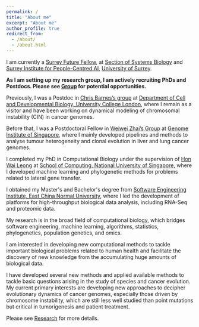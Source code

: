 ```yaml
---
permalink: /
title: "About me"
excerpt: "About me"
author_profile: true
redirect_from:
  - /about/
  - /about.html
---
```


I am currently a [Surrey Future Fellow](https://www.surrey.ac.uk/research/work-with-us/research-fellowships), at [Section of Systems Biology](https://www.surrey.ac.uk/school-biosciences/research/section-systems-biology) and [Surrey Institute for People-Centred AI](https://www.surrey.ac.uk/artificial-intelligence), [University of Surrey](https://www.surrey.ac.uk). 

__As I am setting up my research group, I am actively recruiting PhDs and Postdocs.
Please see [Group](research.md) for potential opportunities.__


Previously, I was a Postdoc in [Chris Barnes’s group](https://ucl-cssb.github.io) at [Department of Cell and Developmental Biology, University College London](), where I remain as a visitor and have been working on dynamical modeling of chromosomal instability (CIN) in cancer genomes. 

Before that, I was a Postdoctoral Fellow in [Weiwei Zhai’s Group](https://zhailab.cn/) at [Genome Institute of Singapore](https://www.a-star.edu.sg/gis), where I mainly developed pipelines and methods to analyse tumour heterogeneity and clonal evolution in liver and lung cancer genomes. 

I completed my PhD in Computational Biology under the supervision of [Hon Wai Leong](https://www.comp.nus.edu.sg/~leonghw/) at [School of Computing, National University of Singapore](https://www.comp.nus.edu.sg/), where I developed machine learning and phylogenetic methods for problems related to lateral gene transfer. 

I obtained my Master's and Bachelor's degree from [Software Engineering Institute, East China Normal University](http://www.sei.ecnu.edu.cn), where I led the development of platforms for high-throughput biological data analysis, including RNA-Seq and proteomic data.



My research is in the broad field of computational biology, which bridges software engineering, machine learning, algorithms, statistics, phylogenetics, population genetics, and omics. 

I am interested in developing new computational methods to tackle important biological problems related to human health and facilitate the discovery of new knowledge from the accumulating huge amounts of biological data.

I have developed several new methods and applied available methods to tackle basic questions arising in the study of species and cancer evolution. 
My current primary interests are developing new approaches to decipher evolutionary dynamics of cancer genomes, especially those driven by chromosome instability, which are still less well studied than point mutations but critical in tumorigenesis and patient treatment.

Please see [Research](research.md) for more details.

